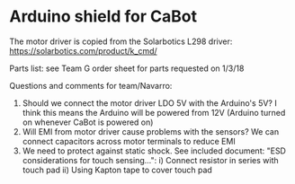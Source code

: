 Arduino shield for CaBot
=============================
The motor driver is copied from the Solarbotics L298 driver: https://solarbotics.com/product/k_cmd/

Parts list: see Team G order sheet for parts requested on 1/3/18

Questions and comments for team/Navarro:
1) Should we connect the motor driver LDO 5V with the Arduino's 5V? 
	I think this means the Arduino will be powered from 12V (Arduino turned on whenever CaBot is powered on)
2) Will EMI from motor driver cause problems with the sensors?
	We can connect capacitors across motor terminals to reduce EMI
3) We need to protect against static shock. See included document: "ESD considerations for touch sensing...": 
	i) Connect resistor in series with touch pad
	ii) Using Kapton tape to cover touch pad
